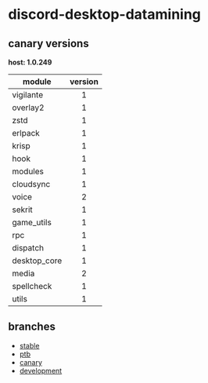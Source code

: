 # discord-desktop-datamining

## canary versions

**host: 1.0.249**

| module | version |
| ------ | :-----: |
| vigilante | 1 |
| overlay2 | 1 |
| zstd | 1 |
| erlpack | 1 |
| krisp | 1 |
| hook | 1 |
| modules | 1 |
| cloudsync | 1 |
| voice | 2 |
| sekrit | 1 |
| game_utils | 1 |
| rpc | 1 |
| dispatch | 1 |
| desktop_core | 1 |
| media | 2 |
| spellcheck | 1 |
| utils | 1 |

## branches

- [stable](https://github.com/OpenAsar/discord-desktop-datamining/tree/stable)
- [ptb](https://github.com/OpenAsar/discord-desktop-datamining/tree/ptb)
- [canary](https://github.com/OpenAsar/discord-desktop-datamining/tree/canary)
- [development](https://github.com/OpenAsar/discord-desktop-datamining/tree/development)